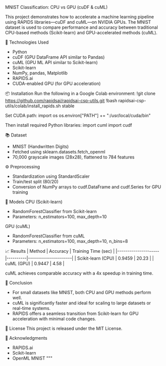 MNIST Classification: CPU vs GPU (cuDF & cuML)

This project demonstrates how to accelerate a machine learning pipeline using RAPIDS libraries—cuDF and cuML—on NVIDIA GPUs. The MNIST dataset is used to compare performance and accuracy between traditional CPU-based methods (Scikit-learn) and GPU-accelerated methods (cuML).

🚀 Technologies Used
- Python
- cuDF (GPU DataFrame API similar to Pandas)
- cuML (GPU ML API similar to Scikit-learn)
- Scikit-learn
- NumPy, pandas, Matplotlib
- RAPIDS.ai
- CUDA-enabled GPU (for GPU acceleration)

📦 Installation
Run the following in a Google Colab environment:
!git clone https://github.com/rapidsai/rapidsai-csp-utils.git
!bash rapidsai-csp-utils/colab/install_rapids.sh stable

Set CUDA path:
import os
os.environ["PATH"] += ":/usr/local/cuda/bin"

Then install required Python libraries:
import cuml
import cudf

📚 Dataset
- MNIST (Handwritten Digits)
- Fetched using sklearn.datasets.fetch_openml
- 70,000 grayscale images (28x28), flattened to 784 features

⚙️ Preprocessing
- Standardization using StandardScaler
- Train/test split (80/20)
- Conversion of NumPy arrays to cudf.DataFrame and cudf.Series for GPU training

🧠 Models
CPU (Scikit-learn)
- RandomForestClassifier from Scikit-learn
- Parameters: n_estimators=100, max_depth=10

GPU (cuML)
- RandomForestClassifier from cuML
- Parameters: n_estimators=100, max_depth=10, n_bins=8

📈 Results
| Method              | Accuracy | Training Time (sec) |
|---------------------|----------|----------------------|
| Scikit-learn (CPU)  | 0.9459   | 20.23                |
| cuML (GPU)          | 0.9447   | 4.58                 |

cuML achieves comparable accuracy with a 4x speedup in training time.

📌 Conclusion
- For small datasets like MNIST, both CPU and GPU methods perform well.
- cuML is significantly faster and ideal for scaling to large datasets or real-time systems.
- RAPIDS offers a seamless transition from Scikit-learn for GPU acceleration with minimal code changes.

📝 License
This project is released under the MIT License.

🙌 Acknowledgments
- RAPIDS.ai
- Scikit-learn
- OpenML MNIST
"""
